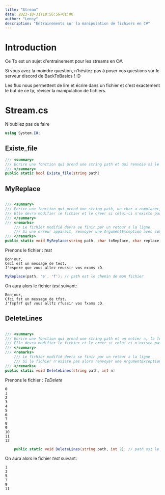 ```yaml
---
title: "Stream"
date: 2023-10-31T10:56:56+01:00
author: "Lenny"
description: "Entrainements sur la manipulation de fichiers en C#"
---
```


# Introduction

Ce Tp est un sujet d'entrainement pour les streams en C#.

Si vous avez la moindre question, n'hésitez pas à poser vos questions sur le serveur discord de BackToBasics ! :D

Les flux nous permettent de lire et écrire dans un fichier et c'est exactement le but de ce tp, réviser la manipulation de fichiers.

# Stream.cs

N'oubliez pas de faire 

```csharp
using System.IO;
```

## Existe_file
```csharp
/// <summary>
/// Ecrire une fonction qui prend une string path et qui renvoie si le fichier existe.
/// </summary>
public static bool Existe_file(string path)

```

## MyReplace

```csharp

/// <summary>
/// Ecrire une fonction qui prend une string path, un char a remplacer, et par quoi le remplacer.
/// Elle devra modifier le fichier et le creer si celui-ci n'existe pas.
/// </summary>
/// <remarks>
    /// Le fichier modifié devra se finir par un retour a la ligne
    /// Si une erreur apparait, renvoyer une ArgumentException avec comme message "erreur".
/// </remarks>
public static void MyReplace(string path, char toReplace, char replace)

```
Prenons le fichier : *test*
```
Bonjour,
Ceci est un message de test.
J'espere que vous allez reussir vos exams :D.
```

```csharp
MyReplace(path, 'e', 'f'); // path est le chemin de mon fichier
```
On aura alors le fichier *test* suivant:
```
Bonjour,
Cfci fst un message de tfst.
J'fspfrf quf vous allfz rfussir vos fxams :D.

```

## DeleteLines

```csharp

/// <summary>
/// Ecrire une fonction qui prend une string path et un entier n, la fonction modifie le fichier entré en parametres et devra supprimer toutes les lignes les multiples de n
/// Elle devra modifier le fichier et le creer si celui-ci n'existe pas.
/// </summary>
/// <remarks>
    /// Le fichier modifié devra se finir par un retour a la ligne
    /// Si le fichier n'existe pas alors renvoyer une ArgumentException avec comme message "erreur"
/// </remarks>
public static void DeleteLines(string path, int n)

```

Prenons le fichier : *ToDelete*
```
0
1
2
3
4
5
6
7
8
9
10
11
12
```

```csharp
    public static void DeleteLines(string path, int 2); // path est le chemin de mon fichier
```
On aura alors le fichier *test* suivant:

```
1
3
5
7
9
11

```


